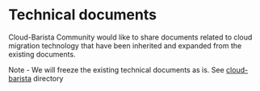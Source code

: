 # Technical documents

Cloud-Barista Community would like to share documents related to cloud migration technology that have been inherited and expanded from the existing documents. 

Note - We will freeze the existing technical documents as is. See [cloud-barista](https://github.com/cloud-barista/docs/tree/master/technical_docs/cloud-barista "docs/technical_docs/cloud-barista") directory
